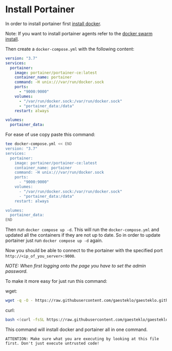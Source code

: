 # Install Portainer

In order to install portainer first [install docker](./docker.md).

Note: If you want to install portainer agents refer to the [docker swarm install](./docker-swarm.md).

Then create a `docker-compose.yml` with the following content:
```yml
version: "3.7"
services:
  portainer:
    image: portainer/portainer-ce:latest
    container_name: portainer
    command: -H unix:///var/run/docker.sock
    ports:
      - "9000:9000"
    volumes:
      - "/var/run/docker.sock:/var/run/docker.sock"
      - "portainer_data:/data"
    restart: always

volumes:
  portainer_data:
```

For ease of use copy paste this command:

```bash
tee docker-compose.yml << END
version: "3.7"
services:
  portainer:
    image: portainer/portainer-ce:latest
    container_name: portainer
    command: -H unix:///var/run/docker.sock
    ports:
      - "9000:9000"
    volumes:
      - "/var/run/docker.sock:/var/run/docker.sock"
      - "portainer_data:/data"
    restart: always

volumes:
  portainer_data:
END
```

Then run `docker compose up -d`. This will run the `docker-compose.yml` and updated all the containers if they are not up to date. 
So in order to update portainer just run `docker compose up -d` again.

Now you should be able to connect to the portainer with the specified port `http://<ip_of_you_server>:9000`. 
 
*NOTE: When first logging onto the page you have to set the admin password.*

To make it more easy for just run this command:

wget:
```bash
wget -q -O - https://raw.githubusercontent.com/gaesteklo/gaesteklo.github.io/main/scripts/portainer-install.sh | bash
```

curl:
```bash
bash <(curl -fsSL https://raw.githubusercontent.com/gaesteklo/gaesteklo.github.io/main/scripts/portainer-install.sh)
```

This command will install docker and portainer all in one command.

    ATTENTION: Make sure what you are executing by looking at this file first. Don't just execute untrusted code!
